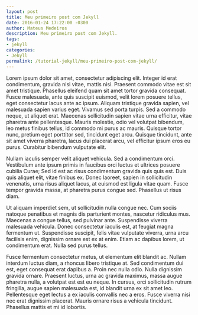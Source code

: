 ```yaml
---
layout: post
title: Meu primeiro post com Jekyll
date: 2016-01-24 17:22:00 -0300
author: Mateus Medeiros
description: Meu primeiro post com Jekyll.
tags: 
- jekyll
categories:
- Jekyll
permalink: /tutorial-jekyll/meu-primeiro-post-com-jekyll/
---
```


Lorem ipsum dolor sit amet, consectetur adipiscing elit. Integer id erat condimentum, gravida nisi vitae, mattis nisi. Praesent commodo vitae est sit amet tristique. Phasellus eleifend quam sit amet tortor gravida consequat. Fusce malesuada, ante quis suscipit euismod, velit lorem posuere tellus, eget consectetur lacus ante ac ipsum. Aliquam tristique gravida sapien, vel malesuada sapien varius eget. Vivamus sed porta turpis. Sed a commodo neque, ut aliquet erat. Maecenas sollicitudin sapien vitae urna efficitur, vitae pharetra ante pellentesque. Mauris molestie, odio vel volutpat bibendum, leo metus finibus tellus, id commodo mi purus ac mauris. Quisque tortor nunc, pretium eget porttitor sed, tincidunt eget arcu. Quisque tincidunt, ante sit amet viverra pharetra, lacus dui placerat arcu, vel efficitur ipsum eros eu purus. Curabitur bibendum vulputate elit.

Nullam iaculis semper velit aliquet vehicula. Sed a condimentum orci. Vestibulum ante ipsum primis in faucibus orci luctus et ultrices posuere cubilia Curae; Sed id est ac risus condimentum gravida quis quis est. Duis quis aliquet elit, vitae finibus ex. Donec laoreet, sapien in sollicitudin venenatis, urna risus aliquet lacus, at euismod est ligula vitae quam. Fusce tempor gravida massa, at pharetra purus congue sed. Phasellus ut risus diam.

Ut aliquam imperdiet sem, ut sollicitudin nulla congue nec. Cum sociis natoque penatibus et magnis dis parturient montes, nascetur ridiculus mus. Maecenas a congue tellus, sed pulvinar ante. Suspendisse viverra malesuada vehicula. Donec consectetur iaculis est, at feugiat magna fermentum ut. Suspendisse suscipit, felis vitae vulputate viverra, urna arcu facilisis enim, dignissim ornare est ex at enim. Etiam ac dapibus lorem, ut condimentum erat. Nulla sed purus tellus.

Fusce fermentum consectetur metus, ut elementum elit blandit ac. Nullam interdum luctus diam, a rhoncus libero tristique at. Sed condimentum dui est, eget consequat erat dapibus a. Proin nec nulla odio. Nulla dignissim gravida ornare. Praesent luctus, urna ac gravida maximus, massa augue pharetra nulla, a volutpat est est eu neque. In cursus, orci sollicitudin rutrum fringilla, augue sapien malesuada est, id blandit urna ex sit amet leo. Pellentesque eget lectus a ex iaculis convallis nec a eros. Fusce viverra nisi nec erat dignissim placerat. Mauris ornare risus a vehicula tincidunt. Phasellus mattis et mi id lobortis.